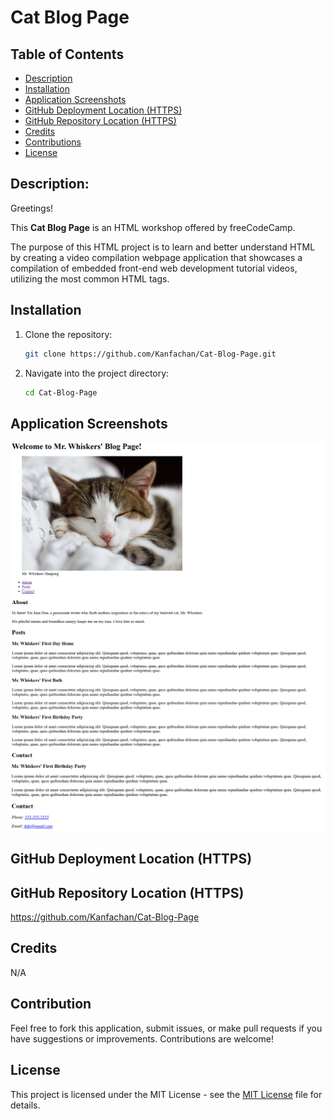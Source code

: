 # Cat Blog Page

## Table of Contents

- [Description](#description)
- [Installation](#installation)
- [Application Screenshots](#application-screenshots)
- [GitHub Deployment Location (HTTPS)](#github-deployment-location-https)
- [GitHub Repository Location (HTTPS)](#github-repository-location-https)
- [Credits](#credits)
- [Contributions](#contributions)
- [License](#license)

## Description:

Greetings!

This **Cat Blog Page** is an HTML workshop offered by freeCodeCamp. 

The purpose of this HTML project is to learn and better understand HTML by creating a video compilation webpage application that showcases a compilation of embedded front-end web development tutorial videos, utilizing the most common HTML tags.


## Installation

1. Clone the repository:
   ```bash
   git clone https://github.com/Kanfachan/Cat-Blog-Page.git
   ```
2. Navigate into the project directory:
   ```bash
   cd Cat-Blog-Page
   ```

## Application Screenshots
![screenshot1](/images/screenshot1.png)
![screenshot2](/images/screenshot2.png)

## GitHub Deployment Location (HTTPS)



## GitHub Repository Location (HTTPS)

https://github.com/Kanfachan/Cat-Blog-Page

## Credits

N/A

## Contribution

Feel free to fork this application, submit issues, or make pull requests if you have suggestions or improvements. Contributions are welcome!

## License

This project is licensed under the MIT License - see the [MIT License](LICENSE) file for details.